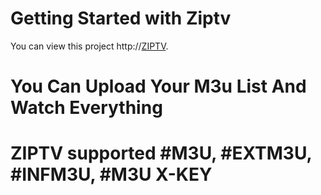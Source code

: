 # Getting Started with Ziptv


You can view this project  http://[ZIPTV](http://ziptv.infinityfreeapp.com/).




# You Can Upload Your M3u List  And Watch Everything


# ZIPTV supported #M3U, #EXTM3U, #INFM3U, #M3U X-KEY
